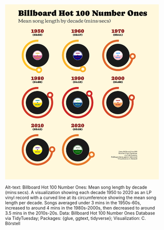 ![](billboard.png)

Alt-text: Billboard Hot 100 Number Ones: Mean song length by decade (mins:secs). A visualization showing each decade 1950 to 2020 as an LP vinyl record with a curved line at its circumference showing the mean song length per decade. Songs averaged under 3 mins in the 1950s-60s, increased to around 4 mins in the 1980s-2000s, then decreased to around 3.5 mins in the 2010s-20s. Data: Billboard Hot 100 Number Ones Database via TidyTuesday; Packages: {glue, ggtext, tidyverse}; Visualization: C. Börstell 

